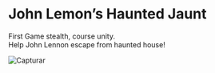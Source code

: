 # John Lemon’s Haunted Jaunt
 First Game stealth, course unity. <br>
 Help John Lennon escape from haunted house!
 
![Capturar](https://user-images.githubusercontent.com/70773204/153012977-9e140cfc-39f5-460a-9b7d-caf222009a5b.PNG)
